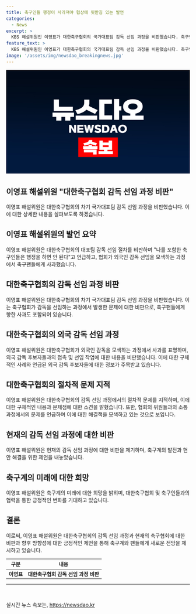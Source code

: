 ```yaml
---
title: 축구인들 행정이 사라져야 협상에 뒷받침 있는 발언
categories:
  - News
excerpt: >
  KBS 해설위원인 이영표가 대한축구협회의 국가대표팀 감독 선임 과정을 비판했습니다. 축구인들의 한계를 지적하며 협회를 실망시켰고, 외국 감독과의 접촉에 대한 기대를 터뜨렸습니다. 또한, 협회의 절차상 문제를 지적하며 K리그와 대표팀의 우선순위 문제를 덧붙였습니다. 협회에 대한 비판과 실망을 토로한 이번 인터뷰는 축구계와 팬들 사이에 파문을 일으키고 있습니다.
feature_text: >
  KBS 해설위원인 이영표가 대한축구협회의 국가대표팀 감독 선임 과정을 비판했습니다. 축구인들의 한계를 지적하며 협회를 실망시켰고, 외국 감독과의 접촉에 대한 기대를 터뜨렸습니다. 또한, 협회의 절차상 문제를 지적하며 K리그와 대표팀의 우선순위 문제를 덧붙였습니다. 협회에 대한 비판과 실망을 토로한 이번 인터뷰는 축구계와 팬들 사이에 파문을 일으키고 있습니다.
image: '/assets/img/newsdao_breakingnews.jpg'
---
```


<p><img src="/assets/img/newsdao_breakingnews.jpg" alt="bookingtag 속보" /></p>

<h2 data-ke-size="size26">이영표 해설위원 "대한축구협회 감독 선임 과정 비판"</h2>

<p data-ke-size="size16">이영표 해설위원은 대한축구협회의 차기 국가대표팀 감독 선임 과정을 비판했습니다. 이에 대한 상세한 내용을 살펴보도록 하겠습니다.</p>

<h2 data-ke-size="size26">이영표 해설위원의 발언 요약</h2>

<p data-ke-size="size16">이영표 해설위원은 대한축구협회의 대표팀 감독 선임 절차를 비판하며 "나를 포함한 축구인들은 행정을 하면 안 된다"고 언급하고, 협회가 외국인 감독 선임을 모색하는 과정에서 축구팬들에게 사과했습니다.</p>

<h2 data-ke-size="size26">대한축구협회의 감독 선임 과정 비판</h2>

<p data-ke-size="size16">이영표 해설위원은 대한축구협회의 차기 국가대표팀 감독 선임 과정을 비판했습니다. 이는 축구협회가 감독을 선임하는 과정에서 발생한 문제에 대한 비판으로, 축구팬들에게 향한 사과도 포함되어 있습니다.</p>

<h2 data-ke-size="size26">대한축구협회의 외국 감독 선임 과정</h2>

<p data-ke-size="size16">이영표 해설위원은 대한축구협회가 외국인 감독을 모색하는 과정에서 사과를 표명하며, 외국 감독 후보자들과의 접촉 및 선임 작업에 대한 내용을 비판했습니다. 이에 대한 구체적인 사례와 언급된 외국 감독 후보자들에 대한 정보가 주목받고 있습니다.</p>

<h2 data-ke-size="size26">대한축구협회의 절차적 문제 지적</h2>

<p data-ke-size="size16">이영표 해설위원은 대한축구협회의 감독 선임 과정에서의 절차적 문제를 지적하며, 이에 대한 구체적인 내용과 문제점에 대한 소견을 밝혔습니다. 또한, 협회의 위원들과의 소통 과정에서의 문제를 언급하며 이에 대한 해결책을 모색하고 있는 것으로 보입니다.</p>

<h2 data-ke-size="size26">현재의 감독 선임 과정에 대한 비판</h2>

<p data-ke-size="size16">이영표 해설위원은 현재의 감독 선임 과정에 대한 비판을 제기하며, 축구계의 발전과 현안 해결을 위한 제언을 내놓았습니다.</p>

<h2 data-ke-size="size26">축구계의 미래에 대한 희망</h2>

<p data-ke-size="size16">이영표 해설위원은 축구계의 미래에 대한 희망을 밝히며, 대한축구협회 및 축구인들과의 협력을 통한 긍정적인 변화를 기대하고 있습니다.</p>

<h2 data-ke-size="size26">결론</h2>

<p data-ke-size="size16">이로써, 이영표 해설위원은 대한축구협회의 감독 선임 과정과 현재의 축구협회에 대한 비판과 향후 방향성에 대한 긍정적인 제언을 통해 축구계와 팬들에게 새로운 전망을 제시하고 있습니다.</p>

<table>
    <thead>
        <tr>
            <th>구분</th>
            <th>내용</th>
        </tr>
    </thead>
    <tbody>
        <tr>
            <td style="text-align: center; height: 17px;"><b>이영표</b></td>
            <td style="text-align: center; height: 17px;"><b>대한축구협회 감독 선임 과정 비판</b></td>
        </tr>
    </tbody>
</table>

<hr>

<p data-ke-size="size16">&nbsp;</p>
실시간 뉴스 속보는, <a href="https://newsdao.kr" rel="dofollow">https://newsdao.kr</a>


